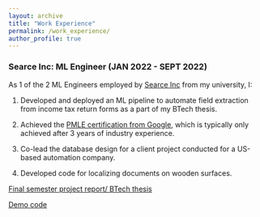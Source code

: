 ```yaml
---
layout: archive
title: "Work Experience"
permalink: /work_experience/
author_profile: true
---
```


### Searce Inc: ML Engineer (JAN 2022 - SEPT 2022)

As 1 of the 2 ML Engineers employed by [Searce Inc](www.searce.com) from my university, I:

1) Developed and deployed an ML pipeline to automate field extraction from income tax return forms as a part of my BTech thesis.

2) Achieved the [PMLE certification from Google](https://www.credential.net/f4ddb5e0-7614-49d1-8273-d14548104fd3), which is typically only achieved after 3 years of industry experience.

3) Co-lead the database design for a client project conducted for a US-based automation company.

4) Developed code for localizing documents on wooden surfaces.


[Final semester project report/ BTech thesis](https://abhimanyu911.github.io/files/BTech_project_report_Abhimanyu_180907742.pdf)


[Demo code](https://github.com/abhimanyu911/itr_extraction_assignment)